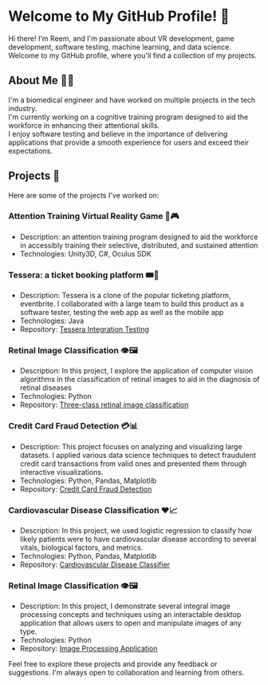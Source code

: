 # Welcome to My GitHub Profile! 👋

Hi there! I'm Reem, and I'm passionate about VR development, game development, software testing, machine learning, and data science. Welcome to my GitHub profile, where you'll find a collection of my projects. 

## About Me 🙋‍♂️

I'm a biomedical engineer and have worked on multiple projects in the tech industry.
</br>
I'm currently working on a cognitive training program designed to aid the workforce in enhancing their attentional skills. 
</br>
I enjoy software testing and believe in the importance of delivering applications that provide a smooth experience for users and exceed their expectations. 

## Projects 🚀

Here are some of the projects I've worked on:

### Attention Training Virtual Reality Game 🧠🎮
- Description: an attention training program designed to aid the workforce in accessibly training their selective, distributed, and sustained attention
- Technologies: Unity3D, C#, Oculus SDK

### Tessera: a ticket booking platform 🎟️📝

- Description: Tessera is a clone of the popular ticketing platform, eventbrite. I collaborated with a large team to build this product as a software tester, testing the web app as well as the mobile app
- Technologies: Java
- Repository: [Tessera Integration Testing](https://github.com/ReemYasser2/tessera-integration-testing)

### Retinal Image Classification 👁️🖼️

- Description: In this project, I explore the application of computer vision algorithms in the classification of retinal images to aid in the diagnosis of retinal diseases
- Technologies: Python
- Repository: [Three-class retinal image classification](https://github.com/ReemYasser2/Three-class-retinal-image-classification)

### Credit Card Fraud Detection 💳📊

- Description: This project focuses on analyzing and visualizing large datasets. I applied various data science techniques to detect fraudulent credit card transactions from valid ones and presented them through interactive visualizations.
- Technologies: Python, Pandas, Matplotlib
- Repository: [Credit Card Fraud Detection](https://github.com/ReemYasser2/Credit-Card-Fraud-Detection)

### Cardiovascular Disease Classification ❤️📈

- Description: In this project, we used logistic regression to classify how likely patients were to have cardiovascular disease according to several vitals, biological factors, and metrics. 
- Technologies: Python, Pandas, Matplotlib
- Repository: [Cardiovascular Disease Classifier](https://github.com/ReemYasser2/Cardiovascular-disease-classifier)

### Retinal Image Classification 👁️🖼️

- Description: In this project, I demonstrate several integral image processing concepts and techniques using an interactable desktop application that allows users to open and manipulate images of any type.
- Technologies: Python
- Repository: [Image Processing Application](https://github.com/ReemYasser2/Image-Processing-Application)

Feel free to explore these projects and provide any feedback or suggestions. I'm always open to collaboration and learning from others.

